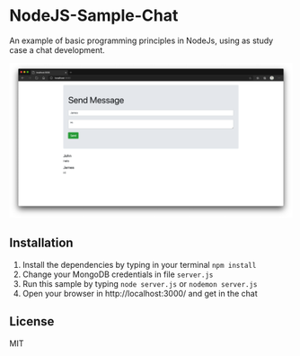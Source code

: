 # NodeJS-Sample-Chat

An example of basic programming principles in NodeJs, using as study case a chat development.

![Screenshot](https://raw.githubusercontent.com/ReynerGonzalez/NodeJS-Sample-Chat/master/assets/screenshot-1.png)

## Installation

1. Install the dependencies by typing in your terminal `npm install`
2. Change your MongoDB credentials in file `server.js`
3. Run this sample by typing `node server.js` or `nodemon server.js`
4. Open your browser in http://localhost:3000/ and get in the chat

## License

MIT